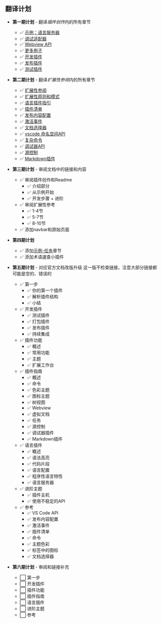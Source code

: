 ## 翻译计划

- **第一期计划** - 翻译*插件创作*内的所有章节
    - ✅ [示例：语言服务器](https://code.visualstudio.com/docs/extensions/example-language-server)
    - ✅ [调试适配器](https://code.visualstudio.com/docs/extensions/example-debuggers)
    - ✅ [Webview API](https://code.visualstudio.com/docs/extensions/webview)
    - ✅ [更多例子](https://code.visualstudio.com/docs/extensions/samples)
    - ✅ [开发插件](https://code.visualstudio.com/docs/extensions/developing-extensions)
    - ✅ [发布插件](https://code.visualstudio.com/docs/extensions/publish-extension)
    - ✅ [测试插件](https://code.visualstudio.com/docs/extensions/testing-extensions)

- **第二期计划** - 翻译*扩展性参阅*内的所有章节
    - ✅ [扩展性参阅](https://code.visualstudio.com/docs/extensionAPI/overview)
    - ✅ [扩展性原则和模式](https://code.visualstudio.com/docs/extensionAPI/patterns-and-principles)
    - ✅ [语言插件指引](https://code.visualstudio.com/docs/extensionAPI/language-support)
    - ✅ [插件清单](https://code.visualstudio.com/docs/extensionAPI/extension-manifest)
    - ✅ [发布内容配置](https://code.visualstudio.com/docs/extensionAPI/extension-points)
    - ✅ [激活事件](https://code.visualstudio.com/docs/extensionAPI/activation-events)
    - ✅ [文档选择器](https://code.visualstudio.com/docs/extensionAPI/document-selectors)
    - ✅ [vscode 命名空间API](https://code.visualstudio.com/docs/extensionAPI/vscode-api)
    - ✅ [复杂命令](https://code.visualstudio.com/docs/extensionAPI/vscode-api-commands)
    - ✅ [调试器API](https://code.visualstudio.com/docs/extensionAPI/api-debugging)
    - ✅ [源控制](https://code.visualstudio.com/docs/extensionAPI/api-scm)
    - ✅ [Markdown插件](https://code.visualstudio.com/docs/extensionAPI/api-markdown)

- **第三期计划** - 审阅文档中的链接和内容
    - ✅ 审阅插件创作和Readme
        - ✅ 介绍部分
        - ✅ 从示例开始
        - ✅ 开发步骤 + 进阶
    - ✅ 审阅扩展性参考
        - ✅ 1-4节
        - ✅ 5-7节
        - ✅ 8-10节
    - ✅ 添加navbar和原始页面

- **第四期计划**
    - ✅ 添加[示例-任务](https://code.visualstudio.com/docs/extensions/example-tasks)章节
    - ✅ 添加术语速查小插件

- **第五期计划** - 对应官方文档改版升级
    这一版不检查链接，注意大部分链接都可能是空的、错误的

    - ✅ 第一步
        - ✅ 你的第一个插件
        - ✅ 解析插件结构
        - ✅ 小结
    - ✅ 开发插件
        - ✅ 测试插件
        - ✅ 打包插件
        - ✅ 发布插件
        - ✅ 持续集成
    - ✅ 插件功能
        - ✅ 概述
        - ✅ 常用功能
        - ✅ 主题
        - ✅ 扩展工作台
    - ✅ 插件指南
        - ✅ 概述
        - ✅ 命令
        - ✅ 色彩主题
        - ✅ 图标主题
        - ✅ 树视图
        - ✅ Webview
        - ✅ 虚拟文档
        - ✅ 任务
        - ✅ 源控制
        - ✅ 调试器插件
        - ✅ Markdown插件
    - ✅ 语言插件
        - ✅ 概述
        - ✅ 语法高亮
        - ✅ 代码片段
        - ✅ 语言配置
        - ✅ 程序性语言特性
        - ✅ 语言服务器
    - ✅ 进阶主题
        - ✅ 插件主机
        - ✅ 使用不稳定的API
    - ✅ 参考
        - ✅  VS Code API
        - ✅  发布内容配置
        - ✅  激活事件
        - ✅  插件清单
        - ✅  命令
        - ✅  主题色彩
        - ✅  标签中的图标
        - ✅  文档选择器


- **第六期计划** - 审阅和链接补充
    - ⬜ 第一步
    - ⬜ 开发插件
    - ⬜ 插件功能
    - ⬜ 插件指南
    - ⬜ 语言插件
    - ⬜ 进阶主题
    - ⬜ 参考